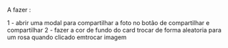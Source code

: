 A fazer :

1 - abrir uma modal para compartilhar a foto no botão de compartilhar e compartilhar
2 - fazer a cor de fundo do card trocar de forma aleatoria para um rosa quando clicado emtrocar imagem